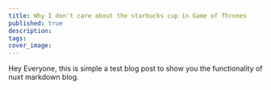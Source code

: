 ```yaml
---
title: Why I don't care about the starbucks cup in Game of Thrones
published: true
description:
tags:
cover_image:
---
```


Hey Everyone, this is simple a test blog post to show you
the functionality of nuxt markdown blog.
